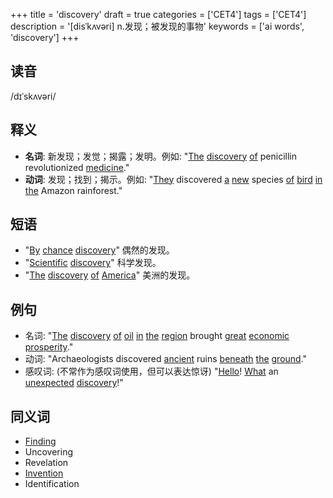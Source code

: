 +++
title = 'discovery'
draft = true
categories = ['CET4']
tags = ['CET4']
description = '[disˈkʌvəri] n.发现；被发现的事物'
keywords = ['ai words', 'discovery']
+++

## 读音
/dɪˈskʌvəri/

## 释义
- **名词**: 新发现；发觉；揭露；发明。例如: "[The](/zh/post/the/) [discovery](/zh/post/discovery/) [of](/zh/post/of/) penicillin revolutionized [medicine](/zh/post/medicine/)."
- **动词**: 发现；找到；揭示。例如: "[They](/zh/post/they/) discovered [a](/zh/post/a/) [new](/zh/post/new/) species [of](/zh/post/of/) [bird](/zh/post/bird/) [in](/zh/post/in/) [the](/zh/post/the/) Amazon rainforest."

## 短语
- "[By](/zh/post/by/) [chance](/zh/post/chance/) [discovery](/zh/post/discovery/)" 偶然的发现。
- "[Scientific](/zh/post/scientific/) [discovery](/zh/post/discovery/)" 科学发现。
- "[The](/zh/post/the/) [discovery](/zh/post/discovery/) [of](/zh/post/of/) [America](/zh/post/america/)" 美洲的发现。

## 例句
- 名词: "[The](/zh/post/the/) [discovery](/zh/post/discovery/) [of](/zh/post/of/) [oil](/zh/post/oil/) [in](/zh/post/in/) [the](/zh/post/the/) [region](/zh/post/region/) brought [great](/zh/post/great/) [economic](/zh/post/economic/) [prosperity](/zh/post/prosperity/)."
- 动词: "Archaeologists discovered [ancient](/zh/post/ancient/) ruins [beneath](/zh/post/beneath/) [the](/zh/post/the/) [ground](/zh/post/ground/)."
- 感叹词: (不常作为感叹词使用，但可以表达惊讶) "[Hello](/zh/post/hello/)! [What](/zh/post/what/) an [unexpected](/zh/post/unexpected/) [discovery](/zh/post/discovery/)!"

## 同义词
- [Finding](/zh/post/finding/)
- Uncovering
- Revelation
- [Invention](/zh/post/invention/)
- Identification
